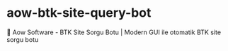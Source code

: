 # aow-btk-site-query-bot
🤖 Aow Software - BTK Site Sorgu Botu | Modern GUI ile otomatik BTK site sorgu botu
